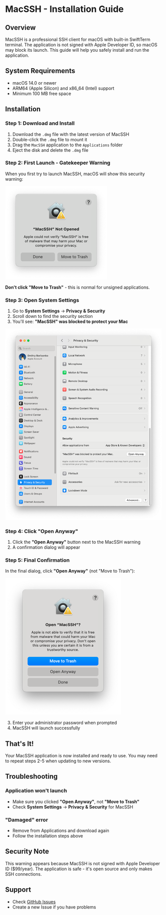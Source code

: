 # MacSSH - Installation Guide

## Overview

MacSSH is a professional SSH client for macOS with built-in SwiftTerm terminal. The application is not signed with Apple Developer ID, so macOS may block its launch. This guide will help you safely install and run the application.

## System Requirements

- macOS 14.0 or newer
- ARM64 (Apple Silicon) and x86_64 (Intel) support
- Minimum 100 MB free space

## Installation

### Step 1: Download and Install

1. Download the `.dmg` file with the latest version of MacSSH
2. Double-click the `.dmg` file to mount it
3. Drag the `MacSSH` application to the `Applications` folder
4. Eject the disk and delete the `.dmg` file

### Step 2: First Launch - Gatekeeper Warning

When you first try to launch MacSSH, macOS will show this security warning:

![Gatekeeper Warning](01-gatekeeper-warning.png)

**Don't click "Move to Trash"** - this is normal for unsigned applications.

### Step 3: Open System Settings

1. Go to **System Settings** → **Privacy & Security**
2. Scroll down to find the security section
3. You'll see: **"MacSSH" was blocked to protect your Mac**

![Privacy & Security Settings](02-privacy-security-settings.png)

### Step 4: Click "Open Anyway"

1. Click the **"Open Anyway"** button next to the MacSSH warning
2. A confirmation dialog will appear

### Step 5: Final Confirmation

In the final dialog, click **"Open Anyway"** (not "Move to Trash"):

![Open Anyway Confirmation](03-open-anyway-confirmation.png)

3. Enter your administrator password when prompted
4. MacSSH will launch successfully

## That's It!

Your MacSSH application is now installed and ready to use. You may need to repeat steps 2-5 when updating to new versions.

## Troubleshooting

### Application won't launch
- Make sure you clicked **"Open Anyway"**, not **"Move to Trash"**
- Check **System Settings** → **Privacy & Security** for MacSSH

### "Damaged" error
- Remove from Applications and download again
- Follow the installation steps above

## Security Note

This warning appears because MacSSH is not signed with Apple Developer ID ($99/year). The application is safe - it's open source and only makes SSH connections.

## Support

- Check [GitHub Issues](https://github.com/Solvetronix/MacSSH/issues)
- Create a new Issue if you have problems

